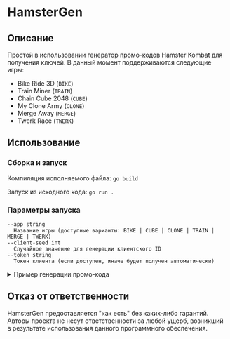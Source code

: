 # HamsterGen

## Описание

Простой в использовании генератор промо-кодов Hamster Kombat для получения ключей. В данный момент поддерживаются следующие игры:
- Bike Ride 3D (`BIKE`)
- Train Miner (`TRAIN`)
- Chain Cube 2048 (`CUBE`)
- My Clone Army (`CLONE`)
- Merge Away (`MERGE`)
- Twerk Race (`TWERK`)

## Использование

### Сборка и запуск

Компиляция исполняемого файла: `go build`

Запуск из исходного кода: `go run .`

### Параметры запуска

```
--app string
  Название игры (доступные варианты: BIKE | CUBE | CLONE | TRAIN | MERGE | TWERK)
--client-seed int
  Случайное значение для генерации клиентского ID
--token string
  Токен клиента (если доступен, иначе будет получен автоматически)
```

<details>
  <summary>Пример генерации промо-кода</summary>
Чтобы сгенерировать код для игры BIKE без указания токена, выполните следующую команду:

`go run . -app BIKE -client-seed 177013`
</details>

## Отказ от ответственности

HamsterGen предоставляется "как есть" без каких-либо гарантий. Авторы проекта не несут ответственности за любой ущерб, возникший в результате использования данного программного обеспечения.
